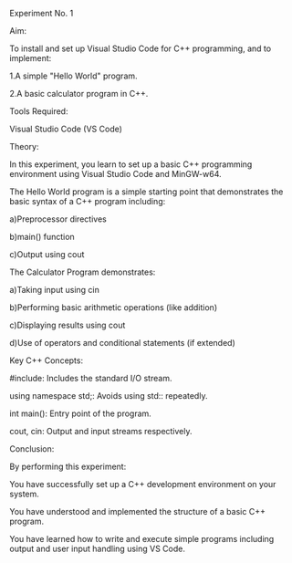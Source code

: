 Experiment No. 1

Aim:

To install and set up Visual Studio Code for C++ programming, and to implement:

1.A simple "Hello World" program.

2.A basic calculator program in C++.

Tools Required:

Visual Studio Code (VS Code)


Theory:

In this experiment, you learn to set up a basic C++ programming environment using Visual Studio Code and MinGW-w64.

The Hello World program is a simple starting point that demonstrates the basic syntax of a C++ program including:

a)Preprocessor directives

b)main() function

c)Output using cout

The Calculator Program demonstrates:

a)Taking input using cin

b)Performing basic arithmetic operations (like addition)

c)Displaying results using cout

d)Use of operators and conditional statements (if extended)


Key C++ Concepts:

  #include<iostream>: Includes the standard I/O stream.

  using namespace std;: Avoids using std:: repeatedly.

  int main(): Entry point of the program.

  cout, cin: Output and input streams respectively.


Conclusion:


  By performing this experiment:

  You have successfully set up a C++ development environment on your system.

  You have understood and implemented the structure of a basic C++ program.

  You have learned how to write and execute simple programs including output and user input handling using VS Code.
